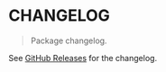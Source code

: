# CHANGELOG

> Package changelog.

See [GitHub Releases](https://github.com/stdlib-js/stats-base-dminsorted/releases) for the changelog.